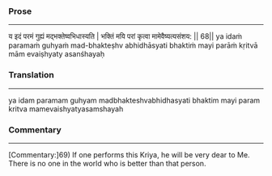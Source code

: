 ### Prose 
 --- 
य इदं परमं गुह्यं मद्भक्तेष्वभिधास्यति |
भक्तिं मयि परां कृत्वा मामेवैष्यत्यसंशय: || 68||
ya idaṁ paramaṁ guhyaṁ mad-bhakteṣhv abhidhāsyati
bhaktiṁ mayi parāṁ kṛitvā mām evaiṣhyaty asanśhayaḥ

### Translation 
 --- 
ya idam paramam guhyam madbhakteshvabhidhasyati bhaktim mayi param kritva mamevaishyatyasamshayah

### Commentary 
 --- 
[Commentary:]69) If one performs this Kriya, he will be very dear to Me.  There is no one in the world who is better than that person.